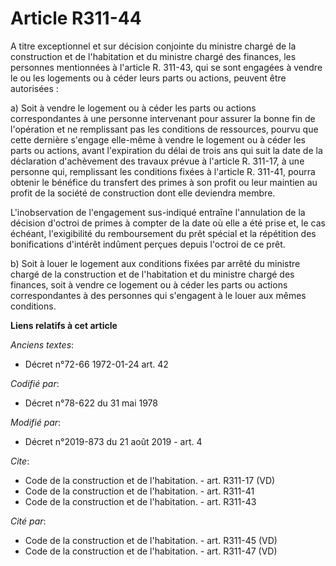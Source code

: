 # Article R311-44

A titre exceptionnel et sur décision conjointe du ministre chargé de la construction et de l'habitation et du ministre chargé
des finances, les personnes mentionnées à l'article R. 311-43, qui se sont engagées à vendre le ou les logements ou à céder
leurs parts ou actions, peuvent être autorisées : 

a) Soit à vendre le logement ou à céder les parts ou actions correspondantes à une personne intervenant pour assurer la bonne
fin de l'opération et ne remplissant pas les conditions de ressources, pourvu que cette dernière s'engage elle-même à vendre
le logement ou à céder les parts ou actions, avant l'expiration du délai de trois ans qui suit la date de la déclaration
d'achèvement des travaux prévue à l'article R. 311-17, à une personne qui, remplissant les conditions fixées à l'article R.
311-41, pourra obtenir le bénéfice du transfert des primes à son profit ou leur maintien au profit de la société de
construction dont elle deviendra membre. 

L'inobservation de l'engagement sus-indiqué entraîne l'annulation de la décision d'octroi de primes à compter de la date où
elle a été prise et, le cas échéant, l'exigibilité du remboursement du prêt spécial et la répétition des bonifications
d'intérêt indûment perçues depuis l'octroi de ce prêt. 

b) Soit à louer le logement aux conditions fixées par arrêté du ministre chargé de la construction et de l'habitation et du
ministre chargé des finances, soit à vendre ce logement ou à céder les parts ou actions correspondantes à des personnes qui
s'engagent à le louer aux mêmes conditions.

**Liens relatifs à cet article**

_Anciens textes_:

  - Décret n°72-66 1972-01-24 art. 42

_Codifié par_:

  - Décret n°78-622 du 31 mai 1978

_Modifié par_:

  - Décret n°2019-873 du 21 août 2019 - art. 4

_Cite_:

  - Code de la construction et de l'habitation. - art. R311-17 (VD)
  - Code de la construction et de l'habitation. - art. R311-41
  - Code de la construction et de l'habitation. - art. R311-43

_Cité par_:

  - Code de la construction et de l'habitation. - art. R311-45 (VD)
  - Code de la construction et de l'habitation. - art. R311-47 (VD)
